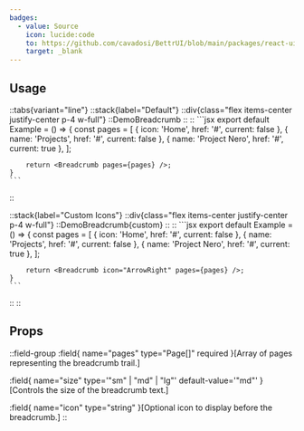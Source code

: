 ```yaml
---
badges:
  - value: Source
    icon: lucide:code
    to: https://github.com/cavadosi/BettrUI/blob/main/packages/react-ui/lib/Breadcrumb/Breadcrumb.tsx
    target: _blank
---
```


## Usage

::tabs{variant="line"}
  ::stack{label="Default"}
    ::div{class="flex items-center justify-center p-4 w-full"}
    ::DemoBreadcrumb
    ::
    ::
    ```jsx
    export default Example = () => {
        const pages = [
          { icon: 'Home', href: '#', current: false },
          { name: 'Projects', href: '#', current: false },
          { name: 'Project Nero', href: '#', current: true },
        ];

        return <Breadcrumb pages={pages} />;
    }
    ```
  ::

  ::stack{label="Custom Icons"}
    ::div{class="flex items-center justify-center p-4 w-full"}
    ::DemoBreadcrumb{custom}
    ::
    ::
    ```jsx
    export default Example = () => {
        const pages = [
          { icon: 'Home', href: '#', current: false },
          { name: 'Projects', href: '#', current: false },
          { name: 'Project Nero', href: '#', current: true },
        ];

        return <Breadcrumb icon="ArrowRight" pages={pages} />;
    }
    ```
  ::
::

## Props

::field-group
  :field{
      name="pages"
      type="Page[]"
      required
    }[Array of pages representing the breadcrumb trail.]

  :field{
      name="size"
      type='"sm" | "md" | "lg"'
      default-value='"md"'
    }[Controls the size of the breadcrumb text.]

  :field{
      name="icon"
      type="string"
    }[Optional icon to display before the breadcrumb.]
::
